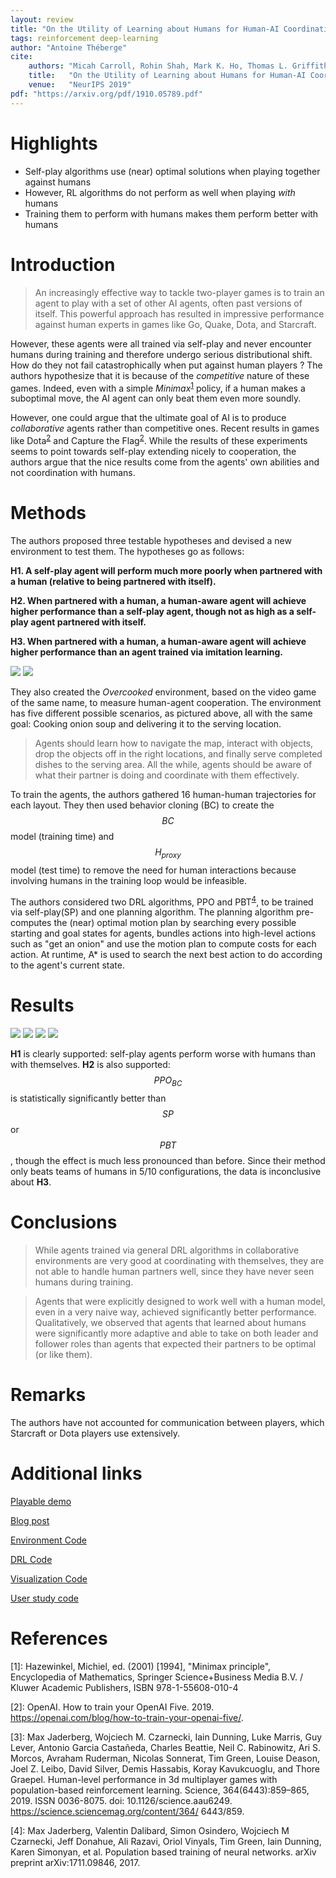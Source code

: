 ```yaml
---
layout: review
title: "On the Utility of Learning about Humans for Human-AI Coordination"
tags: reinforcement deep-learning
author: "Antoine Théberge"
cite:
    authors: "Micah Carroll, Rohin Shah, Mark K. Ho, Thomas L. Griffiths, Sanjit A. Seshia, Pieter Abbeel, Anca Dragan"
    title:   "On the Utility of Learning about Humans for Human-AI Coordination"
    venue:   "NeurIPS 2019"
pdf: "https://arxiv.org/pdf/1910.05789.pdf"
---
```



# Highlights
- Self-play algorithms use (near) optimal solutions when playing together against humans
- However, RL algorithms do not perform as well when playing _with_ humans
- Training them to perform with humans makes them perform better with humans

# Introduction

> An increasingly effective way to tackle two-player games is to train an agent to play with a set of other AI agents, often past versions of itself. This powerful approach has resulted in impressive performance against human experts in games like Go, Quake, Dota, and Starcraft.

However, these agents were all trained via self-play and never encounter humans during training and therefore undergo serious distributional shift. How do they not fail catastrophically when put against human players ? The authors hypothesize that it is because of the _competitive_ nature of these games. Indeed, even with a simple _Minimax_<sup>[1](#1)</sup> policy, if a human makes a suboptimal move, the AI agent can only beat them even more soundly.

However, one could argue that the ultimate goal of AI is to produce _collaborative_ agents rather than competitive ones. Recent results in games like Dota<sup>[2](#2)</sup> and Capture the Flag<sup>[2](#3)</sup>. While the results of these experiments seems to point towards self-play extending nicely to cooperation, the authors argue that the nice results come from the agents' own abilities and not coordination with humans.

# Methods

The authors proposed three testable hypotheses and devised a new environment to test them. The hypotheses go as follows:

**H1. A self-play agent will perform much more poorly when partnered with a human (relative to being partnered with itself).**

**H2. When partnered with a human, a human-aware agent will achieve higher performance than a self-play agent, though not as high as a self-play agent partnered with itself.**

**H3. When partnered with a human, a human-aware agent will achieve higher performance than an agent trained via imitation learning.**

![](/article/images/human-ai-coord/gamedyns.png)
![](/article/images/human-ai-coord/env.jpeg)

They also created the _Overcooked_ environment, based on the video game of the same name, to measure human-agent cooperation. The environment has five different possible scenarios, as pictured above, all with the same goal: Cooking onion soup and delivering it to the serving location.

> Agents should learn how to navigate the map, interact with objects, drop the objects off in the right locations, and finally serve completed dishes to the serving area. All the while, agents should be aware of what their partner is doing and coordinate with them effectively.

To train the agents, the authors gathered 16 human-human trajectories for each layout. They then used behavior cloning (BC) to create the $$BC$$ model (training time) and $$H_{proxy}$$ model (test time) to remove the need for human interactions  because involving humans in the training loop would be infeasible.

The authors considered two DRL algorithms, PPO and PBT<sup>[4](#4)</sup>, to be trained via self-play(SP) and one planning algorithm. The planning algorithm pre-computes the (near) optimal motion plan by searching every possible starting and goal states for agents, bundles actions into high-level actions such as "get an onion" and use the motion plan to compute costs for each action. At runtime, A* is used to search the next best action to do according to the agent's current state.

# Results

![](/article/images/human-ai-coord/fig4a.jpeg)
![](/article/images/human-ai-coord/fig4b.jpeg)
![](/article/images/human-ai-coord/fig4c.jpeg)
![](/article/images/human-ai-coord/fig6.jpeg)

**H1** is clearly supported: self-play agents perform worse with humans than with themselves. **H2** is also supported: $$PPO_{BC}$$ is statistically significantly better than $$SP$$ or $$PBT$$, though the effect is much less pronounced than before. Since their method only beats teams of humans in 5/10 configurations, the data is inconclusive about **H3**.

# Conclusions

> While agents trained via general DRL algorithms in collaborative environments are very good at coordinating with themselves, they are not able to handle human partners well, since they have never seen humans during training.

> Agents that were explicitly designed to work well with a human model, even in a very naive way, achieved significantly better performance. Qualitatively, we observed that agents that learned about humans were significantly more adaptive and able to take on both leader and follower roles than agents that expected their partners to be optimal (or like them).

# Remarks

The authors have not accounted for communication between players, which Starcraft or Dota players use extensively.

# Additional links

[Playable demo](https://humancompatibleai.github.io/overcooked-demo/)

[Blog post](https://bair.berkeley.edu/blog/2019/10/21/coordination/)

[Environment Code](https://github.com/HumanCompatibleAI/overcooked_ai)

[DRL Code](https://github.com/HumanCompatibleAI/human_aware_rl)

[Visualization Code](https://github.com/HumanCompatibleAI/overcooked-demo)

[User study code](https://github.com/HumanCompatibleAI/overcooked-hAI-exp)

# References

<a name="1">\[1\]: </a> Hazewinkel, Michiel, ed. (2001) [1994], "Minimax principle", Encyclopedia of Mathematics, Springer Science+Business Media B.V. / Kluwer Academic Publishers, ISBN 978-1-55608-010-4 

<a name="2">\[2\]:</a> OpenAI. How to train your OpenAI Five. 2019. https://openai.com/blog/how-to-train-your-openai-five/.

<a name="3">\[3\]</a>: Max Jaderberg, Wojciech M. Czarnecki, Iain Dunning, Luke Marris, Guy Lever, Antonio Garcia Castañeda, Charles Beattie, Neil C. Rabinowitz, Ari S. Morcos, Avraham Ruderman, Nicolas Sonnerat, Tim Green, Louise Deason, Joel Z. Leibo, David Silver, Demis Hassabis, Koray Kavukcuoglu, and Thore Graepel. Human-level performance in 3d multiplayer games with population-based reinforcement learning. Science, 364(6443):859–865, 2019. ISSN 0036-8075. doi: 10.1126/science.aau6249. https://science.sciencemag.org/content/364/ 6443/859.

<a name="4">\[4\]</a>: Max Jaderberg, Valentin Dalibard, Simon Osindero, Wojciech M Czarnecki, Jeff Donahue, Ali Razavi, Oriol Vinyals, Tim Green, Iain Dunning, Karen Simonyan, et al. Population based training of neural networks. arXiv preprint arXiv:1711.09846, 2017.
